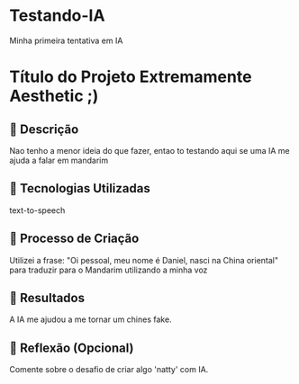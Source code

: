 # Testando-IA
Minha primeira tentativa em IA
# Título do Projeto Extremamente Aesthetic ;)

## 📒 Descrição
Nao tenho a menor ideia do que fazer, entao to testando aqui se uma IA me ajuda a falar em mandarim

## 🤖 Tecnologias Utilizadas
text-to-speech

## 🧐 Processo de Criação
Utilizei a frase: "Oi pessoal, meu nome é Daniel, nasci na China oriental" para traduzir para o Mandarim utilizando a minha voz

## 🚀 Resultados
A IA me ajudou a me tornar um chines fake.

## 💭 Reflexão (Opcional)
Comente sobre o desafio de criar algo 'natty' com IA.
